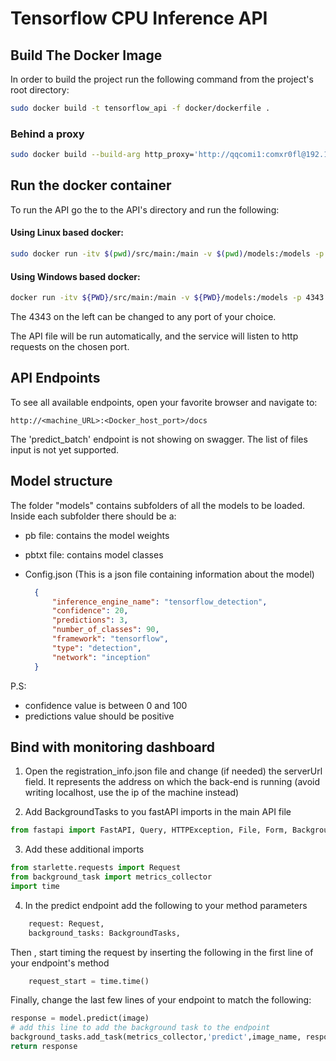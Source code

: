 # Tensorflow CPU Inference API

## Build The Docker Image

In order to build the project run the following command from the project's root directory:    

```sh
sudo docker build -t tensorflow_api -f docker/dockerfile .
```

### Behind a proxy

```sh
sudo docker build --build-arg http_proxy='http://qqcomi1:comxr0fl@192.109.190.88:8080' --build-arg https_proxy='http://qqcomi1:comxr0fl@192.109.190.88:8080' -t tensorflow_api -f ./docker/dockerfile .
```

## Run the docker container

To run the API go the to the API's directory and run the following:

#### Using Linux based docker:

```sh
sudo docker run -itv $(pwd)/src/main:/main -v $(pwd)/models:/models -p 4343:4343 tensorflow_api
```

#### Using Windows based docker:

```sh
docker run -itv ${PWD}/src/main:/main -v ${PWD}/models:/models -p 4343:4343 tensorflow_api
```

The 4343 on the left can be changed to any port of your choice.

The API file will be run automatically, and the service will listen to http requests on the chosen port.

## API Endpoints

To see all available endpoints, open your favorite browser and navigate to:

```
http://<machine_URL>:<Docker_host_port>/docs
```
The 'predict_batch' endpoint is not showing on swagger. The list of files input is not yet supported.

## Model structure

The folder "models" contains subfolders of all the models to be loaded.
Inside each subfolder there should be a:

- pb file: contains the model weights

- pbtxt file: contains model classes

- Config.json (This is a json file containing information about the model)

  ```json
    {
        "inference_engine_name": "tensorflow_detection",
        "confidence": 20,
        "predictions": 3,
        "number_of_classes": 90,
        "framework": "tensorflow",
        "type": "detection",
        "network": "inception"
    }
  ```
P.S:
- confidence value is between 0 and 100
- predictions value should be positive


## Bind with monitoring dashboard

1) Open the registration_info.json file and change (if needed) the serverUrl field. It represents the address on which the back-end is running (avoid writing localhost, use the ip of the machine instead)

2) Add BackgroundTasks to you fastAPI imports in the main API file

```python
from fastapi import FastAPI, Query, HTTPException, File, Form, BackgroundTasks
```

3) Add these additional imports

```python
from starlette.requests import Request
from background_task import metrics_collector
import time
```

4) In the predict endpoint add the following to your method parameters

```python
    request: Request,
    background_tasks: BackgroundTasks,
```

Then , start timing the request by inserting the following in the first line of your endpoint's method

```python
    request_start = time.time() 
```

Finally, change the last few lines of your endpoint to match the following:

```python
response = model.predict(image)
# add this line to add the background task to the endpoint
background_tasks.add_task(metrics_collector,'predict',image_name, response, request, request_start)
return response
```

